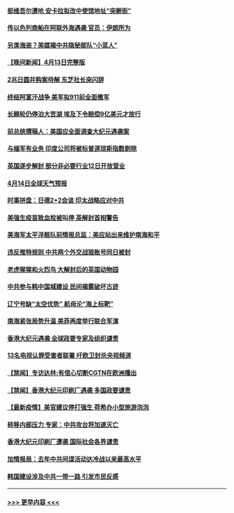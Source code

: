 #### [挺维吾尔遭呛 安卡拉拟改中使馆地址“突厥街”](../pages/prog202/a103095720.md?t=04141652) 
#### [传以色列商船在阿联外海遇袭 官员：伊朗所为](../pages/prog202/a103095691.md?t=04141652) 
#### [另类海盗？美媒揭中共隐秘部队“小蓝人”](../pages/prog202/a103095637.md?t=04141652) 
#### [【晚间新闻】4月13日完整版](../pages/prog202/a103095664.md?t=04141652) 
#### [2兆日圆并购案待解 东芝社长突闪辞](../pages/prog202/a103095658.md?t=04141652) 
#### [终结阿富汗战争 美军拟911前全面撤军](../pages/prog202/a103095629.md?t=04141652) 
#### [长赐轮仍停泊大苦湖 埃及下令赔偿9亿美元才放行](../pages/prog202/a103095620.md?t=04141652) 
#### [前总统撰稿人：美国应全面调查大纪元遇袭案](../pages/prog202/a103095616.md?t=04141652) 
#### [与缅军有业务 印度公司将被标普道琼斯指数剔除](../pages/prog202/a103095170.md?t=04141652) 
#### [英国逐步解封 部分非必要行业12日开放营业](../pages/prog202/a103095466.md?t=04141652) 
#### [4月14日全球天气预报](../pages/prog202/a103095504.md?t=04141652) 
#### [时事拼盘：日德2+2会谈 印太战略应对中共](../pages/prog202/a103095501.md?t=04141652) 
#### [美强生疫苗致血栓被叫停 英解封首相警告](../pages/prog202/a103095510.md?t=04141652) 
#### [美海军太平洋舰队前情报总监：美应站出来维护南海和平](../pages/prog202/a103095484.md?t=04141652) 
#### [违反推特规则 中共两个外交战狼账号同日被封](../pages/prog202/a103095427.md?t=04141652) 
#### [老虎猩猩和火烈鸟 大解封后的英国动物园](../pages/prog202/a103095452.md?t=04141652) 
#### [中共参与韩中国城建设 民间揭露破坏古迹](../pages/prog202/a103095415.md?t=04141652) 
#### [辽宁号缺“太空优势” 航母沦“海上标靶”](../pages/prog202/a103094604.md?t=04141652) 
#### [南海紧张局势升温 美菲再度举行联合军演](../pages/prog202/a103094707.md?t=04141652) 
#### [香港大纪元遇袭 全球政要专家及组织谴责](../pages/prog202/a103095382.md?t=04141652) 
#### [13名电视认罪受害者联署 吁欧卫封杀央视频道](../pages/prog202/a103095254.md?t=04141652) 
#### [【禁闻】专访达林:有信心切断CGTN在欧洲播出](../pages/prog202/a103095320.md?t=04141652) 
#### [【禁闻】香港大纪元印刷厂遇袭 多国政要谴责](../pages/prog202/a103095300.md?t=04141652) 
#### [【最新疫情】美官建议停打强生 荷希办小型旅游泡泡](../pages/prog202/a103095293.md?t=04141652) 
#### [转移内部压力 专家：中共攻台将加速灭亡](../pages/prog202/a103095287.md?t=04141652) 
#### [香港大纪元印刷厂遭袭 国际社会各界谴责](../pages/prog202/a103095274.md?t=04141652) 
#### [加情报局：去年中共间谍活动达冷战以来最高水平](../pages/prog202/a103095175.md?t=04141652) 
#### [韩国建设涉及中共一带一路 引发市民反感](../pages/prog202/a103095226.md?t=04141652) 

----
#### [ >>> 更早内容 <<< ](../indexes/prog202-earlier.md)
